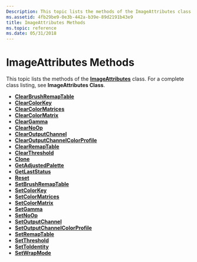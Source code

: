 ```yaml
---
Description: This topic lists the methods of the ImageAttributes class. For a complete class listing, see ImageAttributes Class.
ms.assetid: 4fb29be9-0e3b-442a-b39e-89d2191b43e9
title: ImageAttributes Methods
ms.topic: reference
ms.date: 05/31/2018
---
```


# ImageAttributes Methods

This topic lists the methods of the [**ImageAttributes**](/windows/desktop/api/gdiplusimageattributes/nl-gdiplusimageattributes-imageattributes) class. For a complete class listing, see **ImageAttributes Class**.

-   [**ClearBrushRemapTable**](/windows/desktop/api/Gdiplusimageattributes/nf-gdiplusimageattributes-imageattributes-clearbrushremaptable)
-   [**ClearColorKey**](/windows/desktop/api/Gdiplusimageattributes/nf-gdiplusimageattributes-imageattributes-clearcolorkey)
-   [**ClearColorMatrices**](/windows/desktop/api/Gdiplusimageattributes/nf-gdiplusimageattributes-imageattributes-clearcolormatrices)
-   [**ClearColorMatrix**](/windows/desktop/api/Gdiplusimageattributes/nf-gdiplusimageattributes-imageattributes-clearcolormatrix)
-   [**ClearGamma**](/windows/desktop/api/Gdiplusimageattributes/nf-gdiplusimageattributes-imageattributes-cleargamma)
-   [**ClearNoOp**](/windows/desktop/api/Gdiplusimageattributes/nf-gdiplusimageattributes-imageattributes-clearnoop)
-   [**ClearOutputChannel**](/windows/desktop/api/Gdiplusimageattributes/nf-gdiplusimageattributes-imageattributes-clearoutputchannel)
-   [**ClearOutputChannelColorProfile**](/windows/desktop/api/Gdiplusimageattributes/nf-gdiplusimageattributes-imageattributes-clearoutputchannelcolorprofile)
-   [**ClearRemapTable**](/windows/desktop/api/Gdiplusimageattributes/nf-gdiplusimageattributes-imageattributes-clearremaptable)
-   [**ClearThreshold**](/windows/desktop/api/Gdiplusimageattributes/nf-gdiplusimageattributes-imageattributes-clearthreshold)
-   [**Clone**](/windows/desktop/api/Gdiplusimageattributes/nf-gdiplusimageattributes-imageattributes-clone)
-   [**GetAdjustedPalette**](/windows/desktop/api/Gdiplusimageattributes/nf-gdiplusimageattributes-imageattributes-getadjustedpalette)
-   [**GetLastStatus**](/windows/desktop/api/Gdiplusimageattributes/nf-gdiplusimageattributes-imageattributes-getlaststatus)
-   [**Reset**](/windows/desktop/api/Gdiplusimageattributes/nf-gdiplusimageattributes-imageattributes-reset)
-   [**SetBrushRemapTable**](/windows/desktop/api/Gdiplusimageattributes/nf-gdiplusimageattributes-imageattributes-setbrushremaptable)
-   [**SetColorKey**](/windows/desktop/api/Gdiplusimageattributes/nf-gdiplusimageattributes-imageattributes-setcolorkey)
-   [**SetColorMatrices**](/windows/desktop/api/Gdiplusimageattributes/nf-gdiplusimageattributes-imageattributes-setcolormatrices)
-   [**SetColorMatrix**](/windows/desktop/api/Gdiplusimageattributes/nf-gdiplusimageattributes-imageattributes-setcolormatrix)
-   [**SetGamma**](/windows/desktop/api/Gdiplusimageattributes/nf-gdiplusimageattributes-imageattributes-setgamma)
-   [**SetNoOp**](/windows/desktop/api/Gdiplusimageattributes/nf-gdiplusimageattributes-imageattributes-setnoop)
-   [**SetOutputChannel**](/windows/desktop/api/Gdiplusimageattributes/nf-gdiplusimageattributes-imageattributes-setoutputchannel)
-   [**SetOutputChannelColorProfile**](/windows/desktop/api/Gdiplusimageattributes/nf-gdiplusimageattributes-imageattributes-setoutputchannelcolorprofile)
-   [**SetRemapTable**](/windows/desktop/api/Gdiplusimageattributes/nf-gdiplusimageattributes-imageattributes-setremaptable)
-   [**SetThreshold**](/windows/desktop/api/Gdiplusimageattributes/nf-gdiplusimageattributes-imageattributes-setthreshold)
-   [**SetToIdentity**](/windows/desktop/api/Gdiplusimageattributes/nf-gdiplusimageattributes-imageattributes-settoidentity)
-   [**SetWrapMode**](/windows/desktop/api/Gdiplusimageattributes/nf-gdiplusimageattributes-imageattributes-setwrapmode)

 

 



